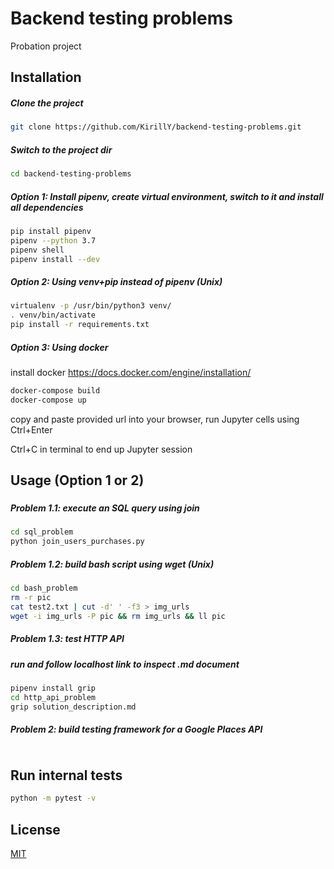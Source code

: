 # Backend testing problems

Probation project

## Installation

##### Clone the project 
```bash
git clone https://github.com/KirillY/backend-testing-problems.git
```
##### Switch to the project dir
```bash
cd backend-testing-problems
```
##### Option 1: Install pipenv, create virtual environment, switch to it and install all dependencies
```bash
pip install pipenv
pipenv --python 3.7
pipenv shell
pipenv install --dev
```
##### Option 2: Using venv+pip instead of pipenv (Unix)
```bash
virtualenv -p /usr/bin/python3 venv/
. venv/bin/activate
pip install -r requirements.txt
```
##### Option 3: Using docker
install docker https://docs.docker.com/engine/installation/
```bash
docker-compose build
docker-compose up
```
copy and paste provided url into your browser, 
run Jupyter cells using Ctrl+Enter 

Ctrl+C in terminal to end up Jupyter session

## Usage (Option 1 or 2)
### 
##### Problem 1.1: execute an SQL query using join
```bash
cd sql_problem
python join_users_purchases.py
```
##### Problem 1.2: build bash script using wget (Unix)
```bash
cd bash_problem
rm -r pic
cat test2.txt | cut -d' ' -f3 > img_urls
wget -i img_urls -P pic && rm img_urls && ll pic
```
##### Problem 1.3: test HTTP API
##### run and follow localhost link to inspect .md document
```bash
pipenv install grip
cd http_api_problem
grip solution_description.md
```
##### Problem 2: build testing framework for a Google Places API
```bash

```
## Run internal tests
```bash
python -m pytest -v
```

## License
[MIT](https://choosealicense.com/licenses/mit/)
